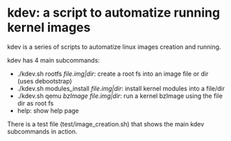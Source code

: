 # kdev: a script to automatize running kernel images

kdev is a series of scripts to automatize linux images creation and
running.

kdev has 4 main subcommands:

* ./kdev.sh rootfs _file.img|dir_: create a root fs into an image file or
dir (uses debootstrap)
* ./kdev.sh modules\_install _file.img|dir_: install kernel modules into
a file/dir
* ./kdev.sh qemu _bzImage_ _file.img|dir_: run a kernel bzImage using the
file dir as root fs
* help: show help page

There is a test file (test/image\_creation.sh) that shows the main kdev
subcommands in action.

